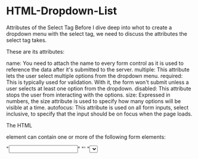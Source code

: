 # HTML-Dropdown-List

Attributes of the Select Tag
Before I dive deep into whot to create a dropdown menu with the select tag, we need to discuss the attributes the select tag takes.

These are its attributes:

name: You need to attach the name to every form control as it is used to reference the data after it's submitted to the server.
multiple: This attribute lets the user select multiple options from the dropdown menu.
required: This is typically used for validation. With it, the form won't submit unless a user selects at least one option from the dropdown.
disabled: This attribute stops the user from interacting with the options.
size: Expressed in numbers, the size attribute is used to specify how many options will be visible at a time.
autofocus: This attribute is used on all form inputs, select inclusive, to specify that the input should be on focus when the page loads.

The HTML <form> element can contain one or more of the following form elements:

"<input>"
"<label>'
"<select>"
'<textarea>'
"<button>"
"<fieldset>"
"<legend>"
"<datalist>"
"<output>"
"<option>"
"<optgroup>"


The <label> Element
The <label> element defines a label for several form elements.

The <label> element is useful for screen-reader users, because the screen-reader will read out loud the label when the user focus on the input element.

The <label> element also help users who have difficulty clicking on very small regions (such as radio buttons or checkboxes) - because when the user clicks the text within the <label> element, it toggles the radio button/checkbox.

The for attribute of the <label> tag should be equal to the id attribute of the <input> element to bind them together.

